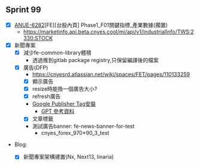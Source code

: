 ## Sprint 99

* [x] [ANUE-6282](https://cnyesrd.atlassian.net/browse/ANUE-6282)[FE][台股內頁] Phase1_F01關鍵指標_產業數據(擱置)
	* https://marketinfo.api.beta.cnyes.cool/mi/api/v1/industrialInfo/TWS:2330:STOCK
* [x] 新聞專案
	* [x] 減少fe-common-library體積
		* 透過推到gitlab package registry,只保留編譯後的檔案
	* [x] 廣告(DFP)
		* https://cnyesrd.atlassian.net/wiki/spaces/FET/pages/110133259
		* [x] 顯示廣告
		* [x] resize時能換一個廣告大小?
		* [x] refresh廣告
		* [Google Publisher Tag安裝](https://developers.google.com/publisher-tag/guides/get-started?hl=zh-tw)
			*  [GPT 參考資料](https://developers.google.com/publisher-tag/reference?hl=zh-tw#typescript)
		* [x] 文章標籤
		* 測試廣告banner: fe-news-banner-for-test
			* cnyes_forex_970*90_3_test
 * Blog: 
	* [x] 新聞專案架構建置(Nx, Next13, linaria)


